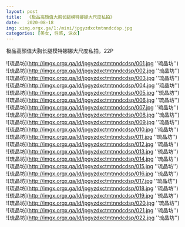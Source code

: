 ```yaml
---
layout: post
title:  《极品高顏值大胸长腿模特娜娜大尺度私拍》
date:   2020-08-18
img: ximg.orgx.ga/1:/mini/jpgyzdxctmtnndcdsp.jpg
categories: [美女, 性感, 泳衣]
---
```


极品高顏值大胸长腿模特娜娜大尺度私拍，22P

![琉晶坊](http://imgx.orgx.ga/ld/jpgyzdxctmtnndcdsp/001.jpg ''琉晶坊'') <br>
![琉晶坊](http://imgx.orgx.ga/ld/jpgyzdxctmtnndcdsp/002.jpg ''琉晶坊'') <br>
![琉晶坊](http://imgx.orgx.ga/ld/jpgyzdxctmtnndcdsp/003.jpg ''琉晶坊'') <br>
![琉晶坊](http://imgx.orgx.ga/ld/jpgyzdxctmtnndcdsp/004.jpg ''琉晶坊'') <br>
![琉晶坊](http://imgx.orgx.ga/ld/jpgyzdxctmtnndcdsp/005.jpg ''琉晶坊'') <br>
![琉晶坊](http://imgx.orgx.ga/ld/jpgyzdxctmtnndcdsp/006.jpg ''琉晶坊'') <br>
![琉晶坊](http://imgx.orgx.ga/ld/jpgyzdxctmtnndcdsp/007.jpg ''琉晶坊'') <br>
![琉晶坊](http://imgx.orgx.ga/ld/jpgyzdxctmtnndcdsp/008.jpg ''琉晶坊'') <br>
![琉晶坊](http://imgx.orgx.ga/ld/jpgyzdxctmtnndcdsp/009.jpg ''琉晶坊'') <br>
![琉晶坊](http://imgx.orgx.ga/ld/jpgyzdxctmtnndcdsp/010.jpg ''琉晶坊'') <br>
![琉晶坊](http://imgx.orgx.ga/ld/jpgyzdxctmtnndcdsp/011.jpg ''琉晶坊'') <br>
![琉晶坊](http://imgx.orgx.ga/ld/jpgyzdxctmtnndcdsp/012.jpg ''琉晶坊'') <br>
![琉晶坊](http://imgx.orgx.ga/ld/jpgyzdxctmtnndcdsp/013.jpg ''琉晶坊'') <br>
![琉晶坊](http://imgx.orgx.ga/ld/jpgyzdxctmtnndcdsp/014.jpg ''琉晶坊'') <br>
![琉晶坊](http://imgx.orgx.ga/ld/jpgyzdxctmtnndcdsp/015.jpg ''琉晶坊'') <br>
![琉晶坊](http://imgx.orgx.ga/ld/jpgyzdxctmtnndcdsp/016.jpg ''琉晶坊'') <br>
![琉晶坊](http://imgx.orgx.ga/ld/jpgyzdxctmtnndcdsp/017.jpg ''琉晶坊'') <br>
![琉晶坊](http://imgx.orgx.ga/ld/jpgyzdxctmtnndcdsp/018.jpg ''琉晶坊'') <br>
![琉晶坊](http://imgx.orgx.ga/ld/jpgyzdxctmtnndcdsp/019.jpg ''琉晶坊'') <br>
![琉晶坊](http://imgx.orgx.ga/ld/jpgyzdxctmtnndcdsp/020.jpg ''琉晶坊'') <br>
![琉晶坊](http://imgx.orgx.ga/ld/jpgyzdxctmtnndcdsp/021.jpg ''琉晶坊'') <br>
![琉晶坊](http://imgx.orgx.ga/ld/jpgyzdxctmtnndcdsp/022.jpg ''琉晶坊'') <br>
